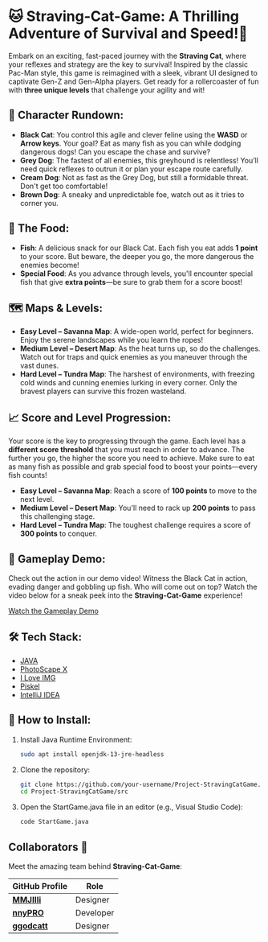 # 🐱 Straving-Cat-Game: A Thrilling Adventure of Survival and Speed!🐶

Embark on an exciting, fast-paced journey with the **Straving Cat**, where your reflexes and strategy are the key to survival! Inspired by the classic Pac-Man style, this game is reimagined with a sleek, vibrant UI designed to captivate Gen-Z and Gen-Alpha players. Get ready for a rollercoaster of fun with **three unique levels** that challenge your agility and wit!

## 🐾 Character Rundown:
- **Black Cat**: You control this agile and clever feline using the **WASD** or **Arrow keys**. Your goal? Eat as many fish as you can while dodging dangerous dogs! Can you escape the chase and survive?
- **Grey Dog**: The fastest of all enemies, this greyhound is relentless! You’ll need quick reflexes to outrun it or plan your escape route carefully.
- **Cream Dog**: Not as fast as the Grey Dog, but still a formidable threat. Don't get too comfortable!
- **Brown Dog**: A sneaky and unpredictable foe, watch out as it tries to corner you.

## 🍴 The Food:
- **Fish**: A delicious snack for our Black Cat. Each fish you eat adds **1 point** to your score. But beware, the deeper you go, the more dangerous the enemies become!
- **Special Food**: As you advance through levels, you'll encounter special fish that give **extra points**—be sure to grab them for a score boost!

## 🗺️ Maps & Levels:
- **Easy Level – Savanna Map**: A wide-open world, perfect for beginners. Enjoy the serene landscapes while you learn the ropes!
- **Medium Level – Desert Map**: As the heat turns up, so do the challenges. Watch out for traps and quick enemies as you maneuver through the vast dunes.
- **Hard Level – Tundra Map**: The harshest of environments, with freezing cold winds and cunning enemies lurking in every corner. Only the bravest players can survive this frozen wasteland.

## 📈 Score and Level Progression:
Your score is the key to progressing through the game. Each level has a **different score threshold** that you must reach in order to advance. The further you go, the higher the score you need to achieve. Make sure to eat as many fish as possible and grab special food to boost your points—every fish counts!

- **Easy Level – Savanna Map**: Reach a score of **100 points** to move to the next level.
- **Medium Level – Desert Map**: You'll need to rack up **200 points** to pass this challenging stage.
- **Hard Level – Tundra Map**: The toughest challenge requires a score of **300 points** to conquer.

## 🎥 Gameplay Demo:
Check out the action in our demo video! Witness the Black Cat in action, evading danger and gobbling up fish. Who will come out on top? Watch the video below for a sneak peek into the **Straving-Cat-Game** experience!

[Watch the Gameplay Demo](https://drive.google.com/file/d/1wRT1DZVfcq2nm9dClRsmRhJZTqf1CM-t/view?usp=sharing)

## 🛠️ Tech Stack:
- [JAVA](https://www.oracle.com/java/)
- [PhotoScape X](https://x.photoscape.org/)
- [I Love IMG](https://www.iloveimg.com/)
- [Piskel](https://www.piskelapp.com/)
- [IntelliJ IDEA](https://www.jetbrains.com/idea/)

## 🚀 How to Install:
1. Install Java Runtime Environment:
   ```bash
   sudo apt install openjdk-13-jre-headless
2. Clone the repository:
   ```bash
   git clone https://github.com/your-username/Project-StravingCatGame.git
   cd Project-StravingCatGame/src
   ```
3. Open the StartGame.java file in an editor (e.g., Visual Studio Code):
   ```bash
   code StartGame.java
   ```
## Collaborators 🤝

Meet the amazing team behind **Straving-Cat-Game**:

|   GitHub Profile                           | Role                |
|--------------------------------------------|---------------------|
| [**MMJIIIi**](https://github.com/MMJIIIi)  | Designer            |
| [**nnyPRO**](https://github.com/nnyPRO)    | Developer           |
| [**ggodcatt**](https://github.com/ggodcatt)| Designer            |

